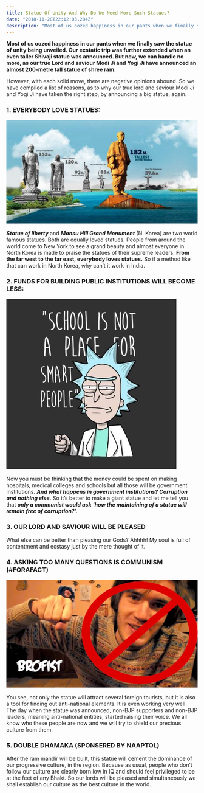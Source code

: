 ```yaml
---
title: Statue Of Unity And Why Do We Need More Such Statues?
date: "2018-11-28T22:12:03.284Z"
description: "Most of us oozed happiness in our pants when we finally saw the statue of unity being unveiled. Our ecstatic trip was further extended when an even…"
---
```


__Most of us oozed happiness in our pants when we finally saw the statue of unity being unveiled. Our ecstatic trip was further extended when an even taller Shivaji statue was announced. But now, we can handle no more, as our true Lord and saviour Modi Ji and Yogi Ji have announced an almost 200-metre tall statue of shree ram.__

However, with each solid move, there are negative opinions abound. So we have compiled a list of reasons, as to why our true lord and saviour Modi Ji and Yogi Ji have taken the right step, by announcing a big statue, again. 

### 1. EVERYBODY LOVE STATUES:

![Statue-of-unity](./statues.jpg)

___Statue of liberty___ and ___Mansu Hill Grand Monument___ (N. Korea) are two world famous statues. Both are equally loved statues. People from around the world come to New York to see a grand beauty and almost everyone in North Korea is made to praise the statues of their supreme leaders. __From the far west to the far east, everybody loves statues.__ So if a method like that can work in North Korea, why can’t it work in India.

### 2. FUNDS FOR BUILDING PUBLIC INSTITUTIONS WILL BECOME LESS:

![RnM](./rnm.jpg)

Now you must be thinking that the money could be spent on making hospitals, medical colleges and schools but all those will be government institutions. ___And what happens in government institutions? Corruption and nothing else.___ So it’s better to make a giant statue and let me tell you that ___only a communist would ask ‘how the maintaining of a statue will remain free of corruption?’.___

### 3. OUR LORD AND SAVIOUR WILL BE PLEASED

What else can be better than pleasing our Gods? Ahhhh! My soul is full of contentment and ecstasy just by the mere thought of it.

### 4. ASKING TOO MANY QUESTIONS IS COMMUNISM (#FORAFACT)

![Bro fist](./brofist.jpg)

You see, not only the statue will attract several foreign tourists, but it is also a tool for finding out anti-national elements. It is even working very well. The day when the statue was announced, non-BJP supporters and non-BJP leaders, meaning anti-national entities, started raising their voice. We all know who these people are now and we will try to shield our precious culture from them. 

### 5. DOUBLE DHAMAKA (SPONSERED BY NAAPTOL)

After the ram mandir will be built, this statue will cement the dominance of our progressive culture, in the region. Because as usual, people who don’t follow our culture are clearly born low in IQ and should feel privileged to be at the feet of any Bhakt. So our lords will be pleased and simultaneously we shall establish our culture as the best culture in the world. 
